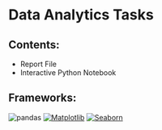 ﻿# Data Analytics Tasks

## Contents:
* Report File
* Interactive Python Notebook

## Frameworks:
![pandas](https://img.shields.io/badge/Pandas-1.3.3-blue) [![Matplotlib](https://img.shields.io/badge/Matplotlib-3.4.3-blue)](https://matplotlib.org/) [![Seaborn](https://img.shields.io/badge/Seaborn-0.11.2-blue)](https://seaborn.pydata.org/) 
